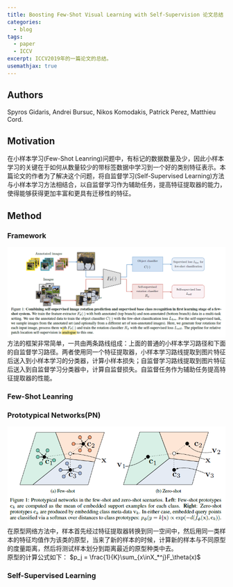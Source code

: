 ```yaml
---
title: Boosting Few-Shot Visual Learning with Self-Supervision 论文总结
categories:
  - blog
tags:
  - paper
  - ICCV
excerpt: ICCV2019年的一篇论文的总结。
usemathjax: true
---
```

## Authors
Spyros Gidaris, Andrei Bursuc, Nikos Komodakis, Patrick Perez, Matthieu Cord.
## Motivation
在小样本学习(Few-Shot Leanring)问题中，有标记的数据数量及少，因此小样本学习的关键在于如何从数量较少的带标签数据中学习到一个好的类别特征表示。本篇论文的作者为了解决这个问题，将自监督学习(Self-Supervised Learning)方法与小样本学习方法相结合，以自监督学习作为辅助任务，提高特征提取器的能力，使得能够获得更加丰富和更具有迁移性的特征。
## Method
### Framework
![avatar](/assets/images/paper2/framework.png)
方法的框架非常简单，一共由两条路线组成：上面的普通的小样本学习路径和下面的自监督学习路径。两者使用同一个特征提取器，小样本学习路线提取到图片特征后送入到小样本学习的分类器，计算小样本损失；自监督学习路线提取到图片特征后送入到自监督学习分类器中，计算自监督损失。自监督任务作为辅助任务提高特征提取器的性能。
### Few-Shot Leanring
### Prototypical Networks(PN)
![avatar](/assets/images/paper2/pn.png)
在原型网络方法中，样本首先经过特征提取器转换到同一空间中，然后用同一类样本的特征均值作为该类的原型，当来了新的样本的时候，计算新的样本与不同原型的度量距离，然后将测试样本划分到距离最近的原型种类中去。  
原型的计算公式如下：
$p_j = \frac{1}{K}\sum_{x\inX_*^j}F_\theta(x)$
### Self-Supervised Learning
